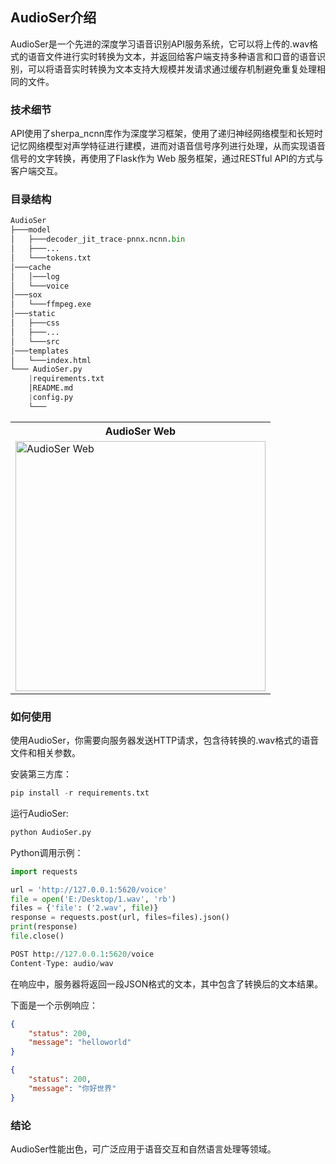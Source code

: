 ## AudioSer介绍

AudioSer是一个先进的深度学习语音识别API服务系统，它可以将上传的.wav格式的语音文件进行实时转换为文本，并返回给客户端支持多种语言和口音的语音识别，可以将语音实时转换为文本支持大规模并发请求通过缓存机制避免重复处理相同的文件。

### 技术细节
API使用了sherpa_ncnn库作为深度学习框架，使用了递归神经网络模型和长短时记忆网络模型对声学特征进行建模，进而对语音信号序列进行处理，从而实现语音信号的文字转换，再使用了Flask作为 Web 服务框架，通过RESTful API的方式与客户端交互。

### 目录结构
```python
AudioSer
├───model
│   ├───decoder_jit_trace-pnnx.ncnn.bin
│   ├───...
│   └───tokens.txt
│───cache
│   │───log
│   └───voice
│───sox
│   └───ffmpeg.exe
│───static
│   ├───css
│   ├───...
│   └───src
│───templates
│   └───index.html
└─── AudioSer.py
    |requirements.txt
    │README.md
    |config.py
    └───
```

<table style="width:100%">
  <tr>
    <th>AudioSer Web</th>
  </tr>
  <tr>
    <td><img src="/AudioSer/web.png" alt="AudioSer Web" height="400"></td>
  </tr>
</table>

### 如何使用
使用AudioSer，你需要向服务器发送HTTP请求，包含待转换的.wav格式的语音文件和相关参数。

安装第三方库：
```python
pip install -r requirements.txt
```

运行AudioSer:

```python
python AudioSer.py
```

Python调用示例：
```python
import requests

url = 'http://127.0.0.1:5620/voice'
file = open('E:/Desktop/1.wav', 'rb')
files = {'file': ('2.wav', file)}
response = requests.post(url, files=files).json()
print(response)
file.close()
```

```python
POST http://127.0.0.1:5620/voice 
Content-Type: audio/wav
```
在响应中，服务器将返回一段JSON格式的文本，其中包含了转换后的文本结果。

下面是一个示例响应：

```json
{ 
    "status": 200, 
    "message": "helloworld"
} 
```

```json
{ 
    "status": 200, 
    "message": "你好世界"
} 
```

### 结论 
AudioSer性能出色，可广泛应用于语音交互和自然语言处理等领域。
